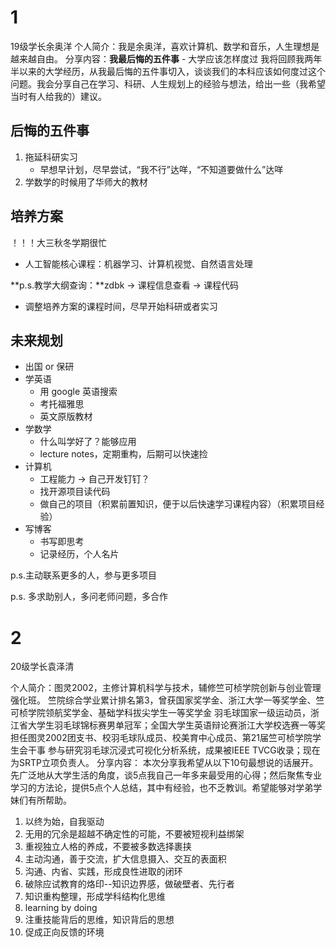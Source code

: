 # 1



19级学长余奥洋
个人简介：我是余奥洋，喜欢计算机、数学和音乐，人生理想是越来越自由。
分享内容：**我最后悔的五件事** - 大学应该怎样度过
我将回顾我两年半以来的大学经历，从我最后悔的五件事切入，谈谈我们的本科应该如何度过这个问题。我会分享自己在学习、科研、人生规划上的经验与想法，给出一些（我希望当时有人给我的）建议。

## 后悔的五件事

1. 拖延科研实习
    - 早想早计划，尽早尝试，“我不行”达咩，“不知道要做什么”达咩
2. 学数学的时候用了华师大的教材



## 培养方案

！！！大三秋冬学期很忙

- 人工智能核心课程：机器学习、计算机视觉、自然语言处理

**p.s.教学大纲查询：**zdbk -> 课程信息查看 -> 课程代码

- 调整培养方案的课程时间，尽早开始科研或者实习



## 未来规划

- 出国 or 保研
- 学英语
    - 用 google 英语搜索
    - 考托福雅思
    - 英文原版教材
- 学数学
    - 什么叫学好了？能够应用 
    - lecture notes，定期重构，后期可以快速捡
- 计算机
    - 工程能力 -> 自己开发钉钉？
    - 找开源项目读代码
    - 做自己的项目（积累前置知识，便于以后快速学习课程内容）（积累项目经验）
- 写博客
    - 书写即思考
    - 记录经历，个人名片

p.s.主动联系更多的人，参与更多项目

p.s. 多求助别人，多问老师问题，多合作



# 2



20级学长袁泽清

个人简介：图灵2002，主修计算机科学与技术，辅修竺可桢学院创新与创业管理强化班。
竺院综合学业累计排名第3，曾获国家奖学金、浙江大学一等奖学金、竺可桢学院领航奖学金、基础学科拔尖学生一等奖学金
羽毛球国家一级运动员，浙江省大学生羽毛球锦标赛男单冠军；全国大学生英语辩论赛浙江大学校选赛一等奖
担任图灵2002团支书、校羽毛球队成员、校美育中心成员、第21届竺可桢学院学生会干事
参与研究羽毛球沉浸式可视化分析系统，成果被IEEE TVCG收录；现在为SRTP立项负责人。
分享内容：
本次分享我希望从以下10句最想说的话展开。先广泛地从大学生活的角度，谈5点我自己一年多来最受用的心得；然后聚焦专业学习的方法论，提供5点个人总结，其中有经验，也不乏教训。希望能够对学弟学妹们有所帮助。

1. 以终为始，自我驱动
2. 无用的冗余是超越不确定性的可能，不要被短视利益绑架
3. 重视独立人格的养成，不要被多数选择裹挟
4. 主动沟通，善于交流，扩大信息摄入、交互的表面积
5. 沟通、内省、实践，形成良性进取的闭环
6. 破除应试教育的烙印--知识边界感，做破壁者、先行者
7. 知识重构整理，形成学科结构化思维
8. learning by doing
9. 注重技能背后的思维，知识背后的思想
10. 促成正向反馈的环境